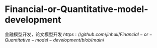 # Financial-or-Quantitative-model-development
金融模型开发，论文模型开发
$https://github.com/jinhuli/Financial-or-Quantitative-model-development/blob/main/%E5%BC%80%E6%8B%93%E8%80%85%E3%80%81%E6%96%87%E5%8D%8E%E3%80%81%E9%87%91%E5%AD%97%E5%A1%94%E3%80%81python%E9%87%91%E8%9E%8D%E4%BA%A4%E6%98%93%E6%A8%A1%E5%9E%8B%E5%BC%80%E5%8F%91.png$
